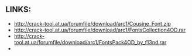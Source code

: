 
## LINKS:
* http://crack-tool.at.ua/forumfile/download/arc1/Cousine_Font.zip
* http://crack-tool.at.ua/forumfile/download/arc1/FontsCollection4OD.rar
* http://crack-tool.at.ua/forumfile/download/arc1/FontsPack4OD_by_f13nd.rar
* 
